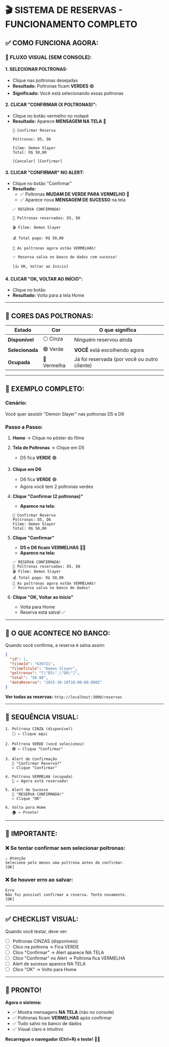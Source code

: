 # 🎬 SISTEMA DE RESERVAS - FUNCIONAMENTO COMPLETO

## ✅ **COMO FUNCIONA AGORA:**

### **🎯 FLUXO VISUAL (SEM CONSOLE):**

#### **1. SELECIONAR POLTRONAS:**
- Clique nas poltronas desejadas
- **Resultado:** Poltronas ficam **VERDES** 🟢
- **Significado:** Você está selecionando essas poltronas

#### **2. CLICAR "CONFIRMAR (X POLTRONAS)":**
- Clique no botão vermelho no rodapé
- **Resultado:** Aparece **MENSAGEM NA TELA** 📱
  ```
  🎫 Confirmar Reserva
  
  Poltronas: D5, D6
  
  Filme: Demon Slayer
  Total: R$ 50,00
  
  [Cancelar] [Confirmar]
  ```

#### **3. CLICAR "CONFIRMAR" NO ALERT:**
- Clique no botão "Confirmar"
- **Resultado:** 
  - ✅ Poltronas **MUDAM DE VERDE PARA VERMELHO** 🔴
  - ✅ Aparece nova **MENSAGEM DE SUCESSO** na tela
  ```
  ✅ RESERVA CONFIRMADA!
  
  🎫 Poltronas reservadas: D5, D6
  
  🎬 Filme: Demon Slayer
  
  💰 Total pago: R$ 50,00
  
  🔴 As poltronas agora estão VERMELHAS!
  
  ✅ Reserva salva no banco de dados com sucesso!
  
  [👍 OK, Voltar ao Início]
  ```

#### **4. CLICAR "OK, VOLTAR AO INÍCIO":**
- Clique no botão
- **Resultado:** Volta para a tela Home

---

## 🎨 **CORES DAS POLTRONAS:**

| Estado | Cor | O que significa |
|--------|-----|-----------------|
| **Disponível** | ⚪ Cinza | Ninguém reservou ainda |
| **Selecionada** | 🟢 Verde | **VOCÊ** está escolhendo agora |
| **Ocupada** | 🔴 Vermelha | Já foi reservada (por você ou outro cliente) |

---

## 📝 **EXEMPLO COMPLETO:**

### **Cenário:**
Você quer assistir "Demon Slayer" nas poltronas D5 e D6

### **Passo a Passo:**

1. **Home** → Clique no pôster do filme
   
2. **Tela de Poltronas** → Clique em D5
   - D5 fica **VERDE** 🟢
   
3. **Clique em D6**
   - D6 fica **VERDE** 🟢
   - Agora você tem 2 poltronas verdes
   
4. **Clique "Confirmar (2 poltronas)"**
   - **Aparece na tela:**
   ```
   🎫 Confirmar Reserva
   Poltronas: D5, D6
   Filme: Demon Slayer
   Total: R$ 50,00
   ```
   
5. **Clique "Confirmar"**
   - **D5 e D6 ficam VERMELHAS** 🔴🔴
   - **Aparece na tela:**
   ```
   ✅ RESERVA CONFIRMADA!
   🎫 Poltronas reservadas: D5, D6
   🎬 Filme: Demon Slayer
   💰 Total pago: R$ 50,00
   🔴 As poltronas agora estão VERMELHAS!
   ✅ Reserva salva no banco de dados!
   ```
   
6. **Clique "OK, Voltar ao Início"**
   - Volta para Home
   - Reserva está salva! ✅

---

## 💾 **O QUE ACONTECE NO BANCO:**

Quando você confirma, a reserva é salva assim:

```json
{
  "id": 1,
  "filmeId": "639721",
  "filmeTitulo": "Demon Slayer",
  "poltronas": "[\"D5\",\"D6\"]",
  "total": "50.00",
  "dataReserva": "2025-10-10T18:00:00.000Z"
}
```

**Ver todas as reservas:** `http://localhost:3000/reservas`

---

## 🎯 **SEQUÊNCIA VISUAL:**

```
1. Poltrona CINZA (disponível)
   ⚪ ← Clique aqui

2. Poltrona VERDE (você selecionou)
   🟢 ← Clique "Confirmar"

3. Alert de Confirmação
   📱 "Confirmar Reserva?"
   ← Clique "Confirmar"

4. Poltrona VERMELHA (ocupada)
   🔴 ← Agora está reservada!

5. Alert de Sucesso
   📱 "RESERVA CONFIRMADA!"
   ← Clique "OK"

6. Volta para Home
   🏠 ← Pronto!
```

---

## 🚨 **IMPORTANTE:**

### **❌ Se tentar confirmar sem selecionar poltronas:**
```
⚠️ Atenção
Selecione pelo menos uma poltrona antes de confirmar.
[OK]
```

### **❌ Se houver erro ao salvar:**
```
Erro
Não foi possível confirmar a reserva. Tente novamente.
[OK]
```

---

## ✅ **CHECKLIST VISUAL:**

Quando você testar, deve ver:

- [ ] Poltronas CINZAS (disponíveis)
- [ ] Clico na poltrona → Fica VERDE
- [ ] Clico "Confirmar" → Alert aparece NA TELA
- [ ] Clico "Confirmar" no Alert → Poltrona fica VERMELHA
- [ ] Alert de sucesso aparece NA TELA
- [ ] Clico "OK" → Volto para Home

---

## 🎉 **PRONTO!**

**Agora o sistema:**
- ✅ Mostra mensagens **NA TELA** (não no console)
- ✅ Poltronas ficam **VERMELHAS** após confirmar
- ✅ Tudo salvo no banco de dados
- ✅ Visual claro e intuitivo

**Recarregue o navegador (Ctrl+R) e teste!** 🚀✨

